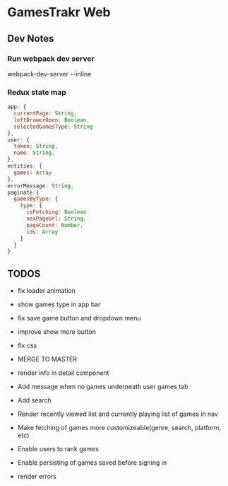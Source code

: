 # GamesTrakr Web
## Dev Notes
### Run webpack dev server
webpack-dev-server --inline

### Redux state map
```javascript
app: {
  currentPage: String,
  leftDrawerOpen: Boolean,
  selectedGamesType: String
},
user: {
  token: String,
  name: String,
},
entities: {
  games: Array
},
errorMessage: String,
paginate:{
  gamesByType: {
    type: {
      isFetching: Boolean
      nexPageUrl: String,
      pageCount: Number,
      ids: Array
    }
  }
}
```


## TODOS
* fix loader animation
* show games type in app bar
* fix save game button and dropdown menu
* improve show more button
* fix css
* MERGE TO MASTER

* render info in detail component
* Add message when no games underneath user games tab
* Add search
* Render recently viewed list and currently playing list of games in nav
* Make fetching of games more customizeable(genre, search, platform, etc)
* Enable users to rank games
* Enable persisting of games saved before signing in
* render errors
